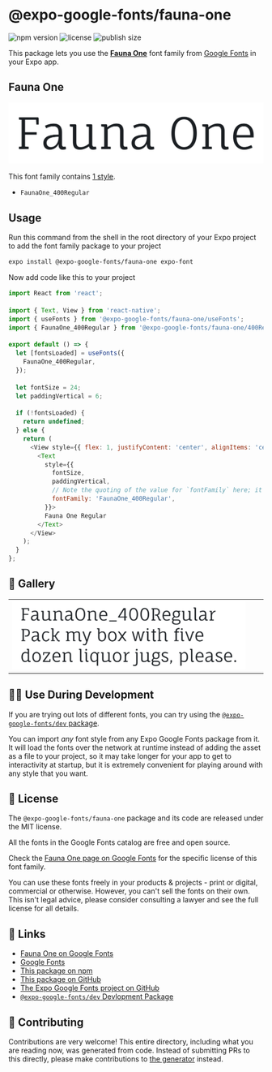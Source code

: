 # @expo-google-fonts/fauna-one

![npm version](https://flat.badgen.net/npm/v/@expo-google-fonts/fauna-one)
![license](https://flat.badgen.net/github/license/expo/google-fonts)
![publish size](https://flat.badgen.net/packagephobia/install/@expo-google-fonts/fauna-one)

This package lets you use the [**Fauna One**](https://fonts.google.com/specimen/Fauna+One) font family from [Google Fonts](https://fonts.google.com/) in your Expo app.

## Fauna One

![Fauna One](./font-family.png)

This font family contains [1 style](#-gallery).

- `FaunaOne_400Regular`

## Usage

Run this command from the shell in the root directory of your Expo project to add the font family package to your project
```sh
expo install @expo-google-fonts/fauna-one expo-font
```

Now add code like this to your project
```js
import React from 'react';

import { Text, View } from 'react-native';
import { useFonts } from '@expo-google-fonts/fauna-one/useFonts';
import { FaunaOne_400Regular } from '@expo-google-fonts/fauna-one/400Regular';

export default () => {
  let [fontsLoaded] = useFonts({
    FaunaOne_400Regular,
  });

  let fontSize = 24;
  let paddingVertical = 6;

  if (!fontsLoaded) {
    return undefined;
  } else {
    return (
      <View style={{ flex: 1, justifyContent: 'center', alignItems: 'center' }}>
        <Text
          style={{
            fontSize,
            paddingVertical,
            // Note the quoting of the value for `fontFamily` here; it expects a string!
            fontFamily: 'FaunaOne_400Regular',
          }}>
          Fauna One Regular
        </Text>
      </View>
    );
  }
};

```

## 🔡 Gallery


||||
|-|-|-|
|![FaunaOne_400Regular](.//400Regular/FaunaOne_400Regular.ttf.png)||||


## 👩‍💻 Use During Development

If you are trying out lots of different fonts, you can try using the [`@expo-google-fonts/dev` package](https://github.com/freeboub/google-fonts/tree/master/font-packages/dev#readme).

You can import *any* font style from any Expo Google Fonts package from it. It will load the fonts
over the network at runtime instead of adding the asset as a file to your project, so it may take longer
for your app to get to interactivity at startup, but it is extremely convenient
for playing around with any style that you want.

## 📖 License

The `@expo-google-fonts/fauna-one` package and its code are released under the MIT license.

All the fonts in the Google Fonts catalog are free and open source.

Check the [Fauna One page on Google Fonts](https://fonts.google.com/specimen/Fauna+One) for the specific license of this font family.

You can use these fonts freely in your products & projects - print or digital, commercial or otherwise. However, you can't sell the fonts on their own. This isn't legal advice, please consider consulting a lawyer and see the full license for all details.

## 🔗 Links

- [Fauna One on Google Fonts](https://fonts.google.com/specimen/Fauna+One)
- [Google Fonts](https://fonts.google.com/)
- [This package on npm](https://www.npmjs.com/package/@expo-google-fonts/fauna-one)
- [This package on GitHub](https://github.com/freeboub/google-fonts/tree/master/font-packages/fauna-one)
- [The Expo Google Fonts project on GitHub](https://github.com/freeboub/google-fonts)
- [`@expo-google-fonts/dev` Devlopment Package](https://github.com/freeboub/google-fonts/tree/master/font-packages/dev)

## 🤝 Contributing

Contributions are very welcome! This entire directory, including what you are reading now, was generated from code. Instead of submitting PRs to this directly, please make contributions to [the generator](https://github.com/freeboub/google-fonts/tree/master/packages/generator) instead.
